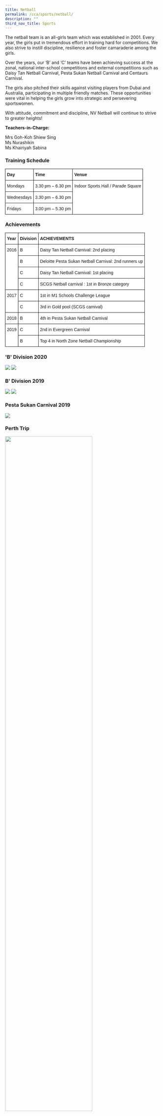 ```yaml
---
title: Netball
permalink: /cca/sports/netball/
description: ""
third_nav_title: Sports
---
```

The netball team is an all-girls team which was established in 2001. Every year, the girls put in tremendous effort in training hard for competitions. We also strive to instill discipline, resilience and foster camaraderie among the girls.

Over the years, our ‘B’ and ‘C’ teams have been achieving success at the zonal, national inter-school competitions and external competitions such as Daisy Tan Netball Carnival, Pesta Sukan Netball Carnival and Centaurs Carnival.

The girls also pitched their skills against visiting players from Dubai and Australia, participating in multiple friendly matches. These opportunities were vital in helping the girls grow into strategic and persevering sportswomen.

With attitude, commitment and discipline, NV Netball will continue to strive to greater heights!

**Teachers-in-Charge:**

Mrs Goh-Koh Shiew Sing <br>
Ms Nurashikin   <br>
Ms Khairiyah Sabina

  

### Training Schedule

<style type="text/css">
.tg  {border-collapse:collapse;border-spacing:0;}
.tg td{border-color:black;border-style:solid;border-width:1px;font-family:Arial, sans-serif;font-size:14px;
  overflow:hidden;padding:10px 5px;word-break:normal;}
.tg th{border-color:black;border-style:solid;border-width:1px;font-family:Arial, sans-serif;font-size:14px;
  font-weight:normal;overflow:hidden;padding:10px 5px;word-break:normal;}
.tg .tg-dgl5{background-color:#FFF;font-weight:bold;text-align:left;vertical-align:top}
.tg .tg-ktyi{background-color:#FFF;text-align:left;vertical-align:top}
</style>
<table class="tg">
<thead>
  <tr>
    <th class="tg-dgl5">Day</th>
    <th class="tg-dgl5">Time</th>
    <th class="tg-dgl5">Venue</th>
  </tr>
</thead>
<tbody>
  <tr>
    <td class="tg-ktyi">Mondays</td>
    <td class="tg-ktyi">3.30 pm – 6.30 pm</td>
    <td class="tg-ktyi" rowspan="3">Indoor Sports Hall / <span style="background-color:initial">Parade Square</span></td>
  </tr>
  <tr>
    <td class="tg-ktyi">Wednesdays</td>
    <td class="tg-ktyi">3.30 pm – 6.30 pm</td>
  </tr>
  <tr>
    <td class="tg-ktyi">Fridays</td>
    <td class="tg-ktyi">3.00 pm – 5.30 pm</td>
  </tr>
</tbody>
</table>

### Achievements

<style type="text/css">
.tg  {border-collapse:collapse;border-spacing:0;}
.tg td{border-color:black;border-style:solid;border-width:1px;font-family:Arial, sans-serif;font-size:14px;
  overflow:hidden;padding:10px 5px;word-break:normal;}
.tg th{border-color:black;border-style:solid;border-width:1px;font-family:Arial, sans-serif;font-size:14px;
  font-weight:normal;overflow:hidden;padding:10px 5px;word-break:normal;}
.tg .tg-dgl5{background-color:#FFF;font-weight:bold;text-align:left;vertical-align:top}
.tg .tg-ktyi{background-color:#FFF;text-align:left;vertical-align:top}
</style>
<table class="tg">
<thead>
  <tr>
    <th class="tg-dgl5">Year</th>
    <th class="tg-dgl5">Division</th>
    <th class="tg-dgl5">ACHIEVEMENTS</th>
  </tr>
</thead>
<tbody>
  <tr>
    <td class="tg-ktyi" rowspan="4">2016</td>
    <td class="tg-ktyi">B</td>
    <td class="tg-ktyi">Daisy Tan Netball Carnival: 2nd placing </td>
  </tr>
  <tr>
    <td class="tg-ktyi">B</td>
    <td class="tg-ktyi">Deloitte Pesta Sukan Netball Carnival: 2nd runners up</td>
  </tr>
  <tr>
    <td class="tg-ktyi">  C  </td>
    <td class="tg-ktyi"> Daisy Tan Netball Carnival: 1st placing</td>
  </tr>
  <tr>
    <td class="tg-ktyi">  C  </td>
    <td class="tg-ktyi"> SCGS Netball  carnival : 1st in Bronze category</td>
  </tr>
  <tr>
    <td class="tg-ktyi" rowspan="2">2017</td>
    <td class="tg-ktyi">C</td>
    <td class="tg-ktyi">1st in M1 Schools Challenge League </td>
  </tr>
  <tr>
    <td class="tg-ktyi">C</td>
    <td class="tg-ktyi">3rd in Gold pool (SCGS carnival) </td>
  </tr>
  <tr>
    <td class="tg-ktyi">2018</td>
    <td class="tg-ktyi">B</td>
    <td class="tg-ktyi">4th in Pesta Sukan Netball Carnival</td>
  </tr>
  <tr>
    <td class="tg-ktyi" rowspan="2">2019</td>
    <td class="tg-ktyi">C</td>
    <td class="tg-ktyi">2nd in Evergreen Carnival</td>
  </tr>
  <tr>
    <td class="tg-ktyi">B</td>
    <td class="tg-ktyi">Top 4 in North Zone Netball Championship</td>
  </tr>
</tbody>
</table>

### 'B' Division 2020

![](/images/B%20Division%202020.jpg)
![](/images/B%20Division%202020.png)

### B' Division 2019

![](/images/2019_B%20Div.jpg)
![](/images/2019_B%20Div.png)

### Pesta Sukan Carnival 2019

![](/images/pesta%20sukan%20carnival%202019.png)

### Perth Trip


<img src="/images/Perth%20trip_Freo.jpg" 
     style="width:75%">
		 
![](/images/perth.png)

<img src="/images/Perth%20trip_MLC%20group.jpg" 
     style="width:75%">
